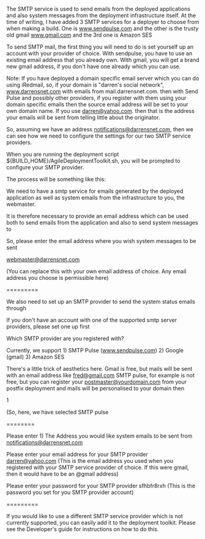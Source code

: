 The SMTP service is used to send emails from the deployed applications and also system messages from the deployment infrastructure itself. 
At the time of writing, I have added 3 SMTP services for a deployer to choose from when making a build. One is www.sendpulse.com and the other is the trusty old gmail www.gmail.com and the 3rd one is Amazon SES

To send SMTP mail, the first thing you will need to do is set yourself up an account with your provider of choice. With sendpulse, you have to use an existing email address that you already own. With gmail, you will get a brand new gmail address, if you don't have one already which you can use. 

Note: If you have deployed a domain specific email server which you can do using iRedmail, so, if your domain is "darren's social network", www.darrensnet.com with emails from mail.darrensnet.com. then with Send Pulse and possibly other providers, if you register with them using your domain specific emails then the source email address will be set to your own domain name. If you use darren@yahoo.com. then that is the address your emails will be sent from telling little about the originator.

So, assuming we have an address notifications@darrensnet.com, then we can see how we need to configure the settings for our two SMTP service providers.

When you are running the deployment script ${BUILD_HOME}/AgileDeploymentToolkit.sh, you will be prompted to configure your SMTP provider.

The process will be something like this:

We need to have a smtp service for emails generated by the deployed application as well as system emails from the infrastructure to you, the webmaster.

It is therefore necessary to provide an email address which can be used both to send emails from the application and also to send system messages to

So, please enter the email address where you wish system messages to be sent

webmaster@darrensnet.com 

(You can replace this with your own email address of choice. Any email address you choose is permissible here)

=========

We also need to set up an SMTP provider to send the system status emails through

If you don't have an account with one of the supported smtp server providers, please set one up first

Which SMTP provider are you registered with?

Currently, we support 1) SMTP Pulse (www.sendpulse.com) 2) Google (gmail) 3) Amazon SES

There's a little trick of aesthetics here. Gmail is free, but mails will be sent with an email address like fred@gmail.com
SMTP pulse, for example is not free, but you can register your postmaster@yourdomain.com from your postfix deployment and mails will be personalised to your domain then

1

(So, here, we have selected SMTP pulse

========

Please enter 1) The Address you would like system emails to be sent from
notifications@darrensnet.com

Please enter your email address for your SMTP provider
darren@yahoo.com 
(This is the email address you used when you registered with your SMTP service provider of choice. If this were gmail, then it would have to be an @gmail address)

Please enter your password for your SMTP provider
sfhbfr8rxh (This is the password you set for you SMTP provider account)

=========

If you would like to use a different SMTP service provider which is not currently supported, you can easily add it to the deployment toolkit. Please see the Developer's guide for instructions on how to do this. 
